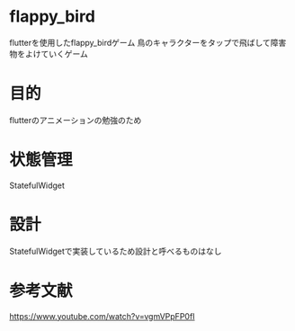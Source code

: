 # flappy_bird

flutterを使用したflappy_birdゲーム
鳥のキャラクターをタップで飛ばして障害物をよけていくゲーム

# 目的

flutterのアニメーションの勉強のため

# 状態管理

StatefulWidget

# 設計

StatefulWidgetで実装しているため設計と呼べるものはなし

# 参考文献

https://www.youtube.com/watch?v=vgmVPpFP0fI


